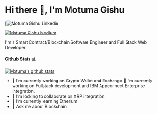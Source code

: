 <h1> Hi there 👋, I'm Motuma Gishu </h2>
    
[![Motuma Gishu Linkedin](https://www.linkedin.com/in/motuma-gishu-a04248185?lipi=urn%3Ali%3Apage%3Ad_flagship3_profile_view_base_contact_details%3BVqQyRH54SuCX1VfeEQ%2FIzQ%3D%3D)

[![Motuma Gishu Medium](https://img.shields.io/badge/Medium-000000?style=for-the-badge&logo=medium&logoColor=white)](https://medium.com/@motumagishu27)

I'm a Smart Contract/Blockchain Software Engineer and Full Stack Web Developer.

#### Github Stats 📊

[![Motuma's github stats](https://github-readme-stats.vercel.app/api?username=motumag)](https://github.com/anuraghazra/github-readme-stats)



- 🔭 I’m currently working on Crypto Wallet and Exchange
🔭 I’m currently working on Fullstack development and IBM Appconnect Enterprise Integration.
- 👯 I’m looking to collaborate on XRP integration
- 🌱 I’m currently learning Etherium
- 💬 Ask me about Blockchain 

<!--
**motumag/motumag** is a ✨ _special_ ✨ repository because its `README.md` (this file) appears on your GitHub profile.

Here are some ideas to get you started:

- 🔭 I’m currently working on ...
- 🌱 I’m currently learning ...
- 👯 I’m looking to collaborate on ...
- 🤔 I’m looking for help with ...
- 💬 Ask me about ...
- 📫 How to reach me: ...
- 😄 Pronouns: ...
- ⚡ Fun fact: ...
-->
